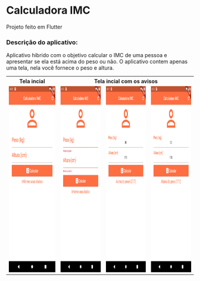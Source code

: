 # Calculadora IMC

Projeto feito em Flutter

<h3>Descrição do aplicativo:</h3>
Aplicativo hibrido com o objetivo calcular o IMC de uma pessoa e apresentar se ela está acima do peso ou não.
O aplicativo contem apenas uma tela, nela você fornece o peso e altura.

<table style="width:100%">
  <tr>
    <th>Tela incial</th>
    <th colspan="3">Tela incial com os avisos</th>
  </tr>
  <tr>
    <td><img src="fotos_aplicativo/inicio.png" height="500px" width="auto"/></td>
    <td><img src="fotos_aplicativo/inicio_erro.png" height="500px" width="auto"/></td>
    <td><img src="fotos_aplicativo/inicio_acima_peso.png" height="500px" width="auto"/></td>
    <td><img src="fotos_aplicativo/inicio_abaixo_peso.png" height="500px" width="auto"/></td>
  </tr>
</table>
